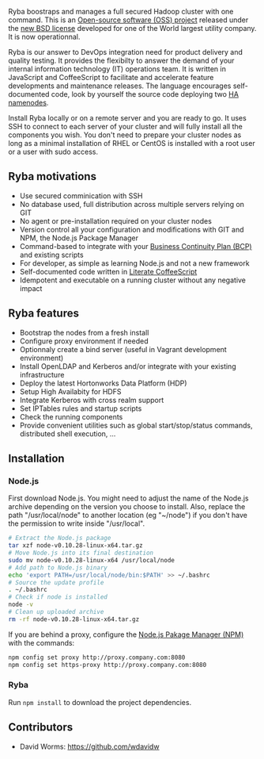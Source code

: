 

Ryba boostraps and manages a full secured Hadoop cluster with one command. This
is an [Open-source software (OSS) project][oss] released under the
[new BSD license][license] developed for one of the World largest utility
company. It is now operationnal.

Ryba is our answer to DevOps integration need for product delivery and quality
testing. It provides the flexibilty to answer the demand of your internal 
information technology (IT) operations team. It is written in JavaScript and
CoffeeScript to facilitate and accelerate feature developments and maintenance 
releases. The language encourages self-documented code, look by yourself the
source code deploying two [HA namenodes][hdfs_nn].

Install Ryba locally or on a remote server and you are ready to go. It uses SSH
to connect to each server of your cluster and will fully install all the
components you wish. You don't need to prepare your cluster nodes as long as a
minimal installation of RHEL or CentOS is installed with a root user or a user
with sudo access.

## Ryba motivations

-   Use secured comminication with SSH
-   No database used, full distribution across multiple servers relying on GIT
-   No agent or pre-installation required on your cluster nodes
-   Version control all your configuration and modifications with GIT and NPM, the Node.js Package Manager
-   Command-based to integrate with your [Business Continuity Plan (BCP)][bcp] and existing scripts
-   For developer, as simple as learning Node.js and not a new framework
-   Self-documented code written in [Literate CoffeeScript ][literate]
-   Idempotent and executable on a running cluster without any negative impact

## Ryba features

-   Bootstrap the nodes from a fresh install
-   Configure proxy environment if needed
-   Optionnaly create a bind server (useful in Vagrant development environment)
-   Install OpenLDAP and Kerberos and/or integrate with your existing infrastructure
-   Deploy the latest Hortonworks Data Platform (HDP)
-   Setup High Availabity for HDFS
-   Integrate Kerberos with cross realm support
-   Set IPTables rules and startup scripts
-   Check the running components
-   Provide convenient utilities such as global start/stop/status commands, 
    distributed shell execution, ...

Installation
------------

### Node.js

First download Node.js. You might need to adjust the name of the Node.js archive
depending on the version you choose to install. Also, replace the path
"/usr/local/node" to another location (eg "~/node") if you don't have the
permission to write inside "/usr/local".

```bash
# Extract the Node.js package
tar xzf node-v0.10.28-linux-x64.tar.gz
# Move Node.js into its final destination
sudo mv node-v0.10.28-linux-x64 /usr/local/node
# Add path to Node.js binary
echo 'export PATH=/usr/local/node/bin:$PATH' >> ~/.bashrc
# Source the update profile
. ~/.bashrc
# Check if node is installed
node -v
# Clean up uploaded archive
rm -rf node-v0.10.28-linux-x64.tar.gz
```

If you are behind a proxy, configure the [Node.js Pakage Manager (NPM)][npm] with
the commands:

```bash
npm config set proxy http://proxy.company.com:8080
npm config set https-proxy http://proxy.company.com:8080
```

### Ryba

Run `npm install` to download the project dependencies. 

Contributors
------------

*   David Worms: <https://github.com/wdavidw>

[oss]: http://en.wikipedia.org/wiki/Open-source_software
[npm]: https://www.npmjs.org/
[masson]: https://github.com/wdavidw/node-masson
[license]: https://github.com/wdavidw/ryba/blob/master/LICENSE.md
[hdfs_nn]: https://github.com/wdavidw/ryba/blob/master/hadoop/hdfs_nn.coffee.md
[bcp]: http://en.wikipedia.org/wiki/Business_continuity_planning
[literate]: http://coffeescript.org/#literate



